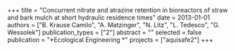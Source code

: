 +++
title = "Concurrent nitrate and atrazine retention in bioreactors of straw and bark mulch at short hydraulic residence times"
date = 2013-01-01
authors = ["B. Krause Camilo", "A. Matzinger", "N. Litz", "L. Tedesco", "G. Wessolek"]
publication_types = ["2"]
abstract = ""
selected = false
publication = "*Ecological Engineering *"
projects = ["aquisafe2"]
+++

